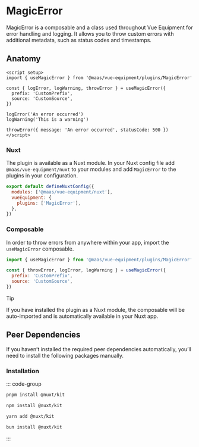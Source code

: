 # MagicError

MagicError is a composable and a class used throughout Vue Equipment for error handling and logging. It allows you to throw custom errors with additional metadata, such as status codes and timestamps.

<!--@include: @/apps/docs/src/content/snippets/overview.md-->

## Anatomy

```vue
<script setup>
import { useMagicError } from '@maas/vue-equipment/plugins/MagicError'

const { logError, logWarning, throwError } = useMagicError({
  prefix: 'CustomPrefix',
  source: 'CustomSource',
})

logError('An error occurred')
logWarning('This is a warning')

throwError({ message: 'An error occurred', statusCode: 500 })
</script>
```

<!--@include: @/apps/docs/src/content/snippets/installation.md-->

### Nuxt

The plugin is available as a Nuxt module. In your Nuxt config file add `@maas/vue-equipment/nuxt` to your modules and add `MagicError` to the plugins in your configuration.

```js
export default defineNuxtConfig({
  modules: ['@maas/vue-equipment/nuxt'],
  vueEquipment: {
    plugins: ['MagicError'],
  },
})
```

### Composable

In order to throw errors from anywhere within your app, import the `useMagicError` composable.

```js
import { useMagicError } from '@maas/vue-equipment/plugins/MagicError'

const { throwError, logError, logWarning } = useMagicError({
  prefix: 'CustomPrefix',
  source: 'CustomSource',
})
```

> [!TIP]
> If you have installed the plugin as a Nuxt module, the composable will be auto-imported and is automatically available in your Nuxt app.

## Peer Dependencies

If you haven’t installed the required peer dependencies automatically, you’ll need to install the following packages manually.

<ProseTable
  :columns="[
    { label: 'Package'},
  ]"
  :rows="[
    {
      items: [
        {
          label: '[@nuxt/kit](https://www.npmjs.com/package/@nuxt/kit)'
        }
      ]
    },
  ]"
/>

### Installation

::: code-group

```sh [pnpm]
pnpm install @nuxt/kit
```

```sh [npm]
npm install @nuxt/kit
```

```sh [yarn]
yarn add @nuxt/kit
```

```sh [bun]
bun install @nuxt/kit
```

:::

